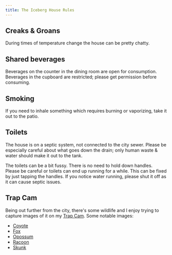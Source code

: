 ```yaml
---
title: The Iceberg House Rules
---
```


## Creaks & Groans

During times of temperature change the house can be pretty chatty.

## Shared beverages

Beverages on the counter in the dining room are open for consumption. Beverages in the cupboard are restricted; please get permission before consuming.

## Smoking

If you need to inhale something which requires burning or vaporizing, take it out to the patio.

## Toilets

The house is on a septic system, not connected to the city sewer. Please be especially careful
about what goes down the drain; only human waste & water should make it out to the tank.

The toilets can be a bit fussy. There is no need to hold down handles. Please be careful or toilets
can end up running for a while.  This can be fixed by just tapping the handles.  If you notice water
running, please shut it off as it can cause septic issues.

## Trap Cam

Being out further from the city, there's some wildlife and I enjoy trying to capture images
of it on my [Trap Cam](https://photos.ghtns.com/TrapCam).  Some notable images:
- [Coyote](https://photos.ghtns.com/TrapCam/201809/i-bF9jpJn/A)
- [Fox](https://photos.ghtns.com/TrapCam/2018-February/i-87XDm5M/A)
- [Opossum](https://photos.ghtns.com/TrapCam/2018-March/i-cJBGQ8J/A)
- [Racoon](https://photos.ghtns.com/TrapCam/2018-January/i-Jh6fQ8L/A)
- [Skunk](https://photos.ghtns.com/TrapCam/2018-May/i-BggZXn3/A)
